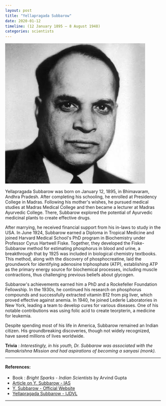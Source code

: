 ```yaml
---
layout: post
title: "Yellapragada Subbarow"
date: 2020-01-12
timeline: (12 January 1895 – 8 August 1948)
categories: scientists
---
```


<img src="/images/subbarow.jpeg" alt="Yellapragada Subbarow Image" class="circular-img" />

Yellapragada Subbarow was born on January 12, 1895, in Bhimavaram, Andhra Pradesh. After completing his schooling, he enrolled at Presidency College in Madras. Following his mother's wishes, he pursued medical studies at Madras Medical College and then became a lecturer at Madras Ayurvedic College. There, Subbarow explored the potential of Ayurvedic medicinal plants to create effective drugs. 

After marrying, he received financial support from his in-laws to study in the USA. In June 1924, Subbarow earned a Diploma in Tropical Medicine and joined Harvard Medical School's PhD program in Biochemistry under Professor Cyrus Hartwell Fiske. Together, they developed the Fiske-Subbarow method for estimating phosphorus in blood and urine, a breakthrough that by 1925 was included in biological chemistry textbooks. This method, along with the discovery of phosphocreatine, laid the groundwork for identifying adenosine triphosphate (ATP), establishing ATP as the primary energy source for biochemical processes, including muscle contractions, thus challenging previous beliefs about glycogen.

Subbarow's achievements earned him a PhD and a Rockefeller Foundation Fellowship. In the 1930s, he continued his research on phosphorus compounds and successfully extracted vitamin B12 from pig liver, which proved effective against anemia. In 1940, he joined Lederle Laboratories in New York, leading a team to develop cures for various diseases. One of his notable contributions was using folic acid to create teorpterin, a medicine for leukemia.

Despite spending most of his life in America, Subbarow remained an Indian citizen. His groundbreaking discoveries, though not widely recognized, have saved millions of lives worldwide. 

__Trivia__ : *Interestingly, in his youth, Dr. Subbarow was associated with the Ramakrishna Mission and had aspirations of becoming a sanyasi (monk).*

---

#### References:
- Book : *Bright Sparks - Indian Scientists* by Arvind Gupta
- [Article on Y. Subbarow - IAS](https://www.ias.ac.in/article/fulltext/reso/017/06/0538-0557)
- [Y. Subbarow - Official Website](https://www.ysubbarow.info/)
- [Yellapragada Subbarow - IJDVL](https://ijdvl.com/yellapragada-subbarow-the-unsung-indian-biochemist-behind-methotrexate-and-other-drugs/)

---